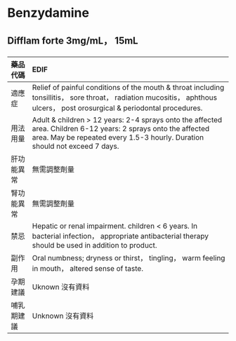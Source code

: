 # Benzydamine

## Difflam forte 3mg/mL， 15mL

##### 

| 藥品代碼   | EDIF                                                                                                                                                                                         |
|:-----------|:---------------------------------------------------------------------------------------------------------------------------------------------------------------------------------------------|
| 適應症     | Relief of painful conditions of the mouth & throat including tonsillitis， sore throat， radiation mucositis， aphthous ulcers， post orosurgical & periodontal procedures.                  |
| 用法用量   | Adult & children > 12 years: 2-4 sprays onto the affected area. Children 6-12 years: 2 sprays onto the affected area. May be repeated every 1.5-3 hourly. Duration should not exceed 7 days. |
| 肝功能異常 | 無需調整劑量                                                                                                                                                                                 |
| 腎功能異常 | 無需調整劑量                                                                                                                                                                                 |
| 禁忌       | Hepatic or renal impairment. children < 6 years. In bacterial infection， appropriate antibacterial therapy should be used in addition to product.                                           |
| 副作用     | Oral numbness; dryness or thirst， tingling， warm feeling in mouth， altered sense of taste.                                                                                                |
| 孕期建議   | Uknown 沒有資料                                                                                                                                                                              |
| 哺乳期建議 | Unknown 沒有資料                                                                                                                                                                             |


